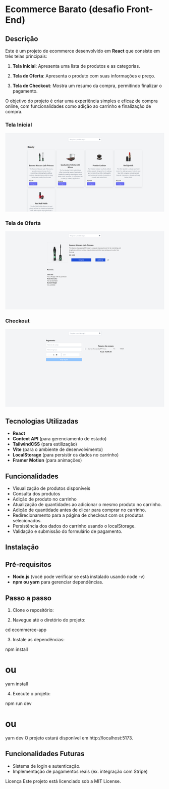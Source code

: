 # Ecommerce Barato (desafio Front-End)

## Descrição

Este é um projeto de ecommerce desenvolvido em **React** que consiste em três telas principais:

1. **Tela Inicial**: Apresenta uma lista de produtos e as categorias.

2. **Tela de Oferta**: Apresenta o produto com suas informações e preço.

3. **Tela de Checkout**: Mostra um resumo da compra, permitindo finalizar o pagamento.

O objetivo do projeto é criar uma experiência simples e eficaz de compra online, com funcionalidades como adição ao carrinho e finalização de compra.

### Tela Inicial

![Tela Inicial](./public/Tela%20Inicial.png)

### Tela de Oferta

![Tela de Oferta](./public/Tela%20de%20oferta.png)

### Checkout

![Checkout](./public/Checkout.png)

## Tecnologias Utilizadas

- **React**
- **Context API** (para gerenciamento de estado)
- **TailwindCSS** (para estilização)
- **Vite** (para o ambiente de desenvolvimento)
- **LocalStorage** (para persistir os dados no carrinho)
- **Framer Motion** (para animações)

## Funcionalidades

- Visualização de produtos disponíveis
- Consulta dos produtos
- Adição de produto no carrinho
- Atualização de quantidades ao adicionar o mesmo produto no carrinho.
- Adição de quantidade antes de clicar para comprar no carrinho.
- Redirecionamento para a página de checkout com os produtos selecionados.
- Persistência dos dados do carrinho usando o localStorage.
- Validação e submissão do formulário de pagamento.

## Instalação

## Pré-requisitos

- **Node.js** (você pode verificar se está instalado usando node -v)
- **npm ou yarn** para gerenciar dependências.

## Passo a passo

1. Clone o repositório:

2. Navegue até o diretório do projeto:

cd ecommerce-app

3. Instale as dependências:

npm install

# ou

yarn install

4. Execute o projeto:

npm run dev

# ou

yarn dev
O projeto estará disponível em http://localhost:5173.

## Funcionalidades Futuras

- Sistema de login e autenticação.
- Implementação de pagamentos reais (ex. integração com Stripe)

Licença
Este projeto está licenciado sob a MIT License.
